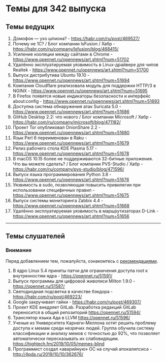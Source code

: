 # Темы для 342 выпуска
## Темы ведущих

1. Домофон — ухо шпиона? - https://habr.com/ru/post/469527/
1. Почему не 1С? / Блог компании lsFusion / Хабр - https://habr.com/ru/company/lsfusion/blog/468415/
1. Усиление изоляции между сайтами в Chrome - https://www.opennet.ru/opennews/art.shtml?num=51702
1. Удалённо эксплуатируемая уязвимость в Linux-драйвере для чипов Realtek - https://www.opennet.ru/opennews/art.shtml?num=51700
1. Выпуск дистрибутива Ubuntu 19.10 - https://www.opennet.ru/opennews/art.shtml?num=51694
1. Компания Cloudflare реализовала модуль для поддержки HTTP/3 в NGINX - https://www.opennet.ru/opennews/art.shtml?num=51695
1. В Firefox появятся новые индикаторы безопасности и интерфейс about:config - https://www.opennet.ru/opennews/art.shtml?num=51693
1. Доступна система обнаружения атак Suricata 5.0 - https://www.opennet.ru/opennews/art.shtml?num=51686
1. GitHub Desktop 2.2: что нового / Блог компании Microsoft / Хабр - https://habr.com/ru/company/microsoft/blog/471182/
1. Проект Tor опубликовал OnionShare 2.2 - https://www.opennet.ru/opennews/art.shtml?num=51680
1. Язык Perl 6 переименован в Raku - https://www.opennet.ru/opennews/art.shtml?num=51679
1. Релиз рабочего стола KDE Plasma 5.17 - https://www.opennet.ru/opennews/art.shtml?num=51678
1. В macOS 10.15 более не поддерживаются 32-битные приложения. Что вы можете сделать? / Блог компании PVS-Studio / Хабр - https://habr.com/ru/company/pvs-studio/blog/471596/
1. Выпуск языка программирования Python 3.8 - https://www.opennet.ru/opennews/art.shtml?num=51676
1. Уязвимость в sudo, позволяющая повысить привилегии при использовании специфичных правил - https://www.opennet.ru/opennews/art.shtml?num=51675
1. Выпуск системы мониторинга Zabbix 4.4 - https://www.opennet.ru/opennews/art.shtml?num=51668
1. Удалённо эксплуатируемая уязвимость в маршрутизаторах D-Link - https://www.opennet.ru/opennews/art.shtml?num=51656

---

## Темы слушателей
### Внимание
Перед добавлением тем, пожалуйста, ознакомтесь с [рекомендациями](Recommendations_for_the_proposed_topics.md).

1. В ядро Linux 5.4 приняты патчи для ограничения доступа root к внутренностям ядра - https://opennet.ru/51591/
1. Выпуск программы для цифровой живописи Milton 1.9.0 - https://opennet.ru/51587/
1. Светодиодная подсветка в качестве бэкдора - https://habr.com/ru/post/469223/
1. Google закручивает гайки - https://habr.com/ru/post/469307/
1. Проект KDE внедряет GitLab. Разработка редакций GitLab  переносится в общий репозиторий https://opennet.ru/51594/
1. Транслятор языка Ада в LLVM https://opennet.ru/51596/
1. Ученые из Университета Карнеги-Меллона хотят решить проблему доступа к мемам среди незрячих людей. Группа обучила систему классификации и анализу мемов с точностью до 92%, что позволяет автоматически пересказывать их слабовидящим. https://hightech.fm/2019/10/05/memes-blind
1. Программист создал «аварийную» ОС на случай апокалипсиса - http://4pda.ru/2019/10/10/362676/

